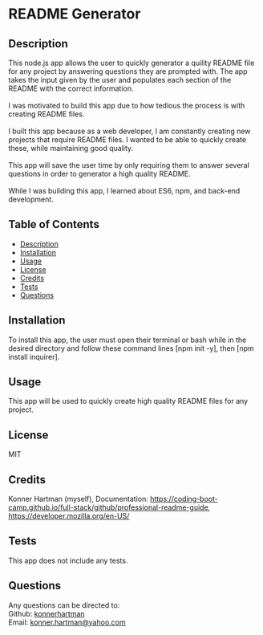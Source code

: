 # README Generator
  
  ## Description
  This node.js app allows the user to quickly generator a quility README file for any project by answering questions they are prompted with. The app takes the input given by the user and populates each section of the README with the correct information.
  <br/>
  <br/>
  I was motivated to build this app due to how tedious the process is with creating README files.
  <br/>
  <br/>
  I built this app because as a web developer, I am constantly creating new projects that require README files. I wanted to be able to quickly create these, while maintaining good quality. 
  <br/>
  <br/>
  This app will save the user time by only requiring them to answer several questions in order to generator a high quality README.
  <br/>
  <br/>
  While I was building this app, I learned about ES6, npm, and back-end development.
  
  ## Table of Contents
  - [Description](#description)
  - [Installation](#installation)
  - [Usage](#usage)
  - [License](#license)
  - [Credits](#credits)
  - [Tests](#tests)
  - [Questions](#questions)
  
  ## Installation
  To install this app, the user must open their terminal or bash while in the desired directory and follow these command lines [npm init -y], then [npm install inquirer].
  
  ## Usage
  This app will be used to quickly create high quality README files for any project.
  
  ## License
  MIT
  
  ## Credits
  Konner Hartman (myself), Documentation: https://coding-boot-camp.github.io/full-stack/github/professional-readme-guide, https://developer.mozilla.org/en-US/
  
  ## Tests
  This app does not include any tests.
  
  ## Questions
  Any questions can be directed to:
  <br/>
  Github: [konnerhartman](https://github.com/konnerhartman)
  <br/>
  Email: konner.hartman@yahoo.com
